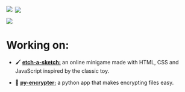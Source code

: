 <p><img align="left" src="https://github-readme-stats.vercel.app/api?username=nrgnoobhi&theme=dark&show_icons=true&hide_border=false&count_private=true"></p>
<p>&nbsp;<img align="center" src="https://github-readme-streak-stats.herokuapp.com/?user=nrgnoobhi&theme=dark&hide_border=false"></p>
<p><img align="center" src="https://github-readme-stats.vercel.app/api/top-langs/?username=nrgnoobhi&theme=dark&show_icons=true&hide_border=false&layout=compact"></p>

# Working on:
- 🖌️ [<b>etch-a-sketch:</b>](https://github.com/nrgnoobhi/etch-a-sketch) an online minigame made with HTML, CSS and JavaScript inspired by the classic toy.
  
- 🔐 [<b>py-encrypter:</b>](https://github.com/nrgnoobhi/py-encrypter) a python app that makes encrypting files easy.
